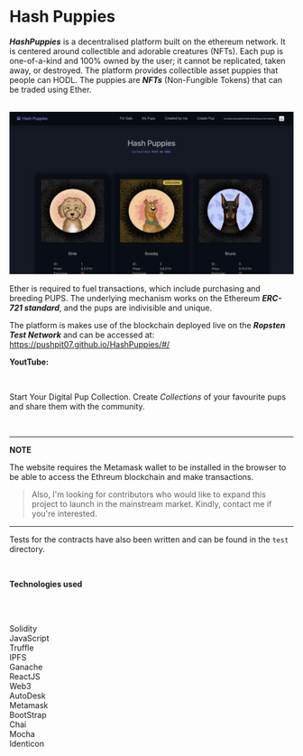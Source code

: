 # Hash Puppies

***HashPuppies*** is a decentralised platform built on the ethereum network. It is centered around collectible and adorable creatures (NFTs). Each pup is one-of-a-kind and 100% owned by the user; it cannot be replicated, taken away, or destroyed. The platform provides collectible asset puppies that people can HODL. The puppies are ***NFTs*** (Non-Fungible Tokens) that can be traded using Ether.

<br/>

<img src="./assets/hashpuppies.png" alt="homepage"/>

<br/>

Ether is required to fuel transactions, which include purchasing and breeding PUPS. The underlying mechanism works on the Ethereum ***ERC-721 standard***, and the pups are indivisible and unique.

The platform is makes use of the blockchain deployed live on the ***Ropsten Test Network*** and can be accessed at: <a href="https://pushpit07.github.io/HashPuppies/#/" target="_blank">https://pushpit07.github.io/HashPuppies/#/</a>

**YoutTube:**  

<br/>

Start Your Digital Pup Collection. Create *Collections* of your favourite pups and share them with the community.

<br/>

---

**NOTE**

The website requires the Metamask wallet to be installed in the browser to be able to access the Ethreum blockchain and make transactions.

> Also, I'm looking for contributors who would like to expand this project to launch in the mainstream market. Kindly, contact me if you're interested.

---

Tests for the contracts have also been written and can be found in the `test` directory.

<br/>

**Technologies used**

<br/>
<br/>

Solidity
<br/>
JavaScript
<br/>
Truffle
<br/>
IPFS
<br/>
Ganache
<br/>
ReactJS
<br/>
Web3
<br/>
AutoDesk
<br/>
Metamask
<br/>
BootStrap
<br/>
Chai
<br/>
Mocha
<br/>
Identicon